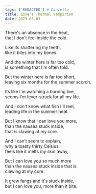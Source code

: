 ```yaml
---
tags: ['REDACTED'] # Daniella
title: Love's Thermal Vampirism
date: 2023-03-03
---
```


There's an absence in the heat,  
that I don't feel inside the cold.

Like its shattering my teeth,  
like it bites into my bones.

And the winter here is far too cold,  
is something that I'm often told.

But the winter here is far too short,  
leaving six months for the summer scorch.

Its like I'm watching a burning live,  
seems I'm fever-struck for all my life.

And I don't know what fish I'll reel,  
leading life in the summer heat.

But I know that I can love you more,  
than the nausea stuck inside,  
that is clawing at my core.

And I can't seem to explain,  
why a toasty thirty Celsius  
feels like it melts my skin away,

But I can love you so much more  
than the nausea stuck inside that is  
clawing at my core.

It grew fangs and it's stuck inside,  
but I can love you, more than it bite.
